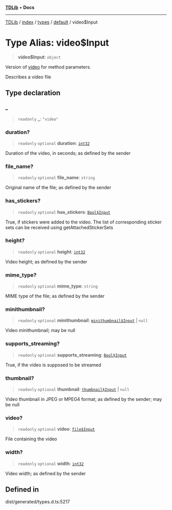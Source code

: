 [**TDLib**](../../../../../../README.md) • **Docs**

***

[TDLib](../../../../../../modules.md) / [index](../../../../../README.md) / [types](../../../README.md) / [default](../README.md) / video$Input

# Type Alias: video$Input

> **video$Input**: `object`

Version of [video](video.md) for method parameters.

Describes a video file

## Type declaration

### \_

> `readonly` **\_**: `"video"`

### duration?

> `readonly` `optional` **duration**: [`int32`](int32.md)

Duration of the video, in seconds; as defined by the sender

### file\_name?

> `readonly` `optional` **file\_name**: `string`

Original name of the file; as defined by the sender

### has\_stickers?

> `readonly` `optional` **has\_stickers**: [`Bool$Input`](Bool$Input.md)

True, if stickers were added to the video. The list of corresponding sticker sets can be received using getAttachedStickerSets

### height?

> `readonly` `optional` **height**: [`int32`](int32.md)

Video height; as defined by the sender

### mime\_type?

> `readonly` `optional` **mime\_type**: `string`

MIME type of the file; as defined by the sender

### minithumbnail?

> `readonly` `optional` **minithumbnail**: [`minithumbnail$Input`](minithumbnail$Input.md) \| `null`

Video minithumbnail; may be null

### supports\_streaming?

> `readonly` `optional` **supports\_streaming**: [`Bool$Input`](Bool$Input.md)

True, if the video is supposed to be streamed

### thumbnail?

> `readonly` `optional` **thumbnail**: [`thumbnail$Input`](thumbnail$Input.md) \| `null`

Video thumbnail in JPEG or MPEG4 format; as defined by the sender; may be null

### video?

> `readonly` `optional` **video**: [`file$Input`](file$Input.md)

File containing the video

### width?

> `readonly` `optional` **width**: [`int32`](int32.md)

Video width; as defined by the sender

## Defined in

dist/generated/types.d.ts:5217
